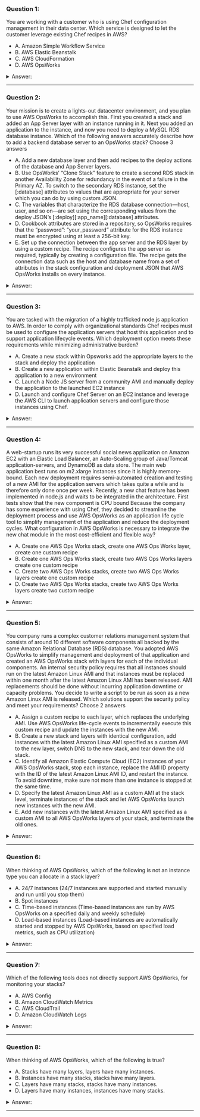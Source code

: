 ### Question 1:

You are working with a customer who is using Chef configuration management in their data center. Which service is designed to let the customer leverage existing Chef recipes in AWS?

- A. Amazon Simple Workflow Service
- B. AWS Elastic Beanstalk
- C. AWS CloudFormation
- D. AWS OpsWorks

<details><summary>Answer:</summary><p>
[D]

Explanation:

Question 1@http://jayendrapatil.com/aws-opsworks/

</p></details><hr>

### Question 2:

Your mission is to create a lights-out datacenter environment, and you plan to use AWS OpsWorks to accomplish this. First you created a stack and added an App Server layer with an instance running in it. Next you added an application to the instance, and now you need to deploy a MySQL RDS database instance. Which of the following answers accurately describe how to add a backend database server to an OpsWorks stack? Choose 3 answers

- A. Add a new database layer and then add recipes to the deploy actions of the database and App Server layers.
- B. Use OpsWorks’ “Clone Stack” feature to create a second RDS stack in another Availability Zone for redundancy in the event of a failure in the Primary AZ. To switch to the secondary RDS instance, set the [:database] attributes to values that are appropriate for your server which you can do by using custom JSON.
- C. The variables that characterize the RDS database connection—host, user, and so on—are set using the corresponding values from the deploy JSON’s [:deploy][:app_name][:database] attributes.
- D. Cookbook attributes are stored in a repository, so OpsWorks requires that the “password”: “your_password” attribute for the RDS instance must be encrypted using at least a 256-bit key.
- E. Set up the connection between the app server and the RDS layer by using a custom recipe. The recipe configures the app server as required, typically by creating a configuration file. The recipe gets the connection data such as the host and database name from a set of attributes in the stack configuration and deployment JSON that AWS OpsWorks installs on every instance.

<details><summary>Answer:</summary><p>
[A, C, E]

Explanation:

Question 2@http://jayendrapatil.com/aws-opsworks/

A: http://docs.aws.amazon.com/opsworks/latest/userguide/customizing-rds.html

C: http://docs.aws.amazon.com/opsworks/latest/userguide/customizing-rds.html

E: http://docs.aws.amazon.com/opsworks/latest/userguide/customizing-rds.html

</p></details><hr>

### Question 3:

You are tasked with the migration of a highly trafficked node.js application to AWS. In order to comply with organizational standards Chef recipes must be used to configure the application servers that host this application and to support application lifecycle events. Which deployment option meets these requirements while minimizing administrative burden?

- A. Create a new stack within Opsworks add the appropriate layers to the stack and deploy the application
- B. Create a new application within Elastic Beanstalk and deploy this application to a new environment 
- C. Launch a Node JS server from a community AMI and manually deploy the application to the launched EC2 instance
- D. Launch and configure Chef Server on an EC2 instance and leverage the AWS CLI to launch application servers and configure those instances using Chef.

<details><summary>Answer:</summary><p>
[A]

Explanation:

Question 3@http://jayendrapatil.com/aws-opsworks/

B: need to comply with chef recipes

</p></details><hr>

### Question 4:

A web-startup runs its very successful social news application on Amazon EC2 with an Elastic Load Balancer, an Auto-Scaling group of Java/Tomcat application-servers, and DynamoDB as data store. The main web application best runs on m2.xlarge instances since it is highly memory- bound. Each new deployment requires semi-automated creation and testing of a new AMI for the application servers which takes quite a while and is therefore only done once per week. Recently, a new chat feature has been implemented in node.js and waits to be integrated in the architecture. First tests show that the new component is CPU bound Because the company has some experience with using Chef, they decided to streamline the deployment process and use AWS OpsWorks as an application life cycle tool to simplify management of the application and reduce the deployment cycles. What configuration in AWS OpsWorks is necessary to integrate the new chat module in the most cost-efficient and flexible way?

- A. Create one AWS Ops Works stack, create one AWS Ops Works layer, create one custom recipe
- B. Create one AWS Ops Works stack, create two AWS Ops Works layers create one custom recipe
- C. Create two AWS Ops Works stacks, create two AWS Ops Works layers create one custom recipe
- D. Create two AWS Ops Works stacks, create two AWS Ops Works layers create two custom recipe

<details><summary>Answer:</summary><p>
[B]

Explanation:

Question 4@http://jayendrapatil.com/aws-opsworks/

B: http://docs.aws.amazon.com/opsworks/latest/userguide/other-services.html

B: Single environment stack, two layers for java and node.js application using built-in recipes and custom recipe for DynamoDB connectivity only as other configuration. Refer

</p></details><hr>

### Question 5:

You company runs a complex customer relations management system that consists of around 10 different software components all backed by the same Amazon Relational Database (RDS) database. You adopted AWS OpsWorks to simplify management and deployment of that application and created an AWS OpsWorks stack with layers for each of the individual components. An internal security policy requires that all instances should run on the latest Amazon Linux AMI and that instances must be replaced within one month after the latest Amazon Linux AMI has been released. AMI replacements should be done without incurring application downtime or capacity problems. You decide to write a script to be run as soon as a new Amazon Linux AMI is released. Which solutions support the security policy and meet your requirements? Choose 2 answers

- A. Assign a custom recipe to each layer, which replaces the underlying AMI. Use AWS OpsWorks life-cycle events to incrementally execute this custom recipe and update the instances with the new AMI.
- B. Create a new stack and layers with identical configuration, add instances with the latest Amazon Linux AMI specified as a custom AMI to the new layer, switch DNS to the new stack, and tear down the old stack.
- C. Identify all Amazon Elastic Compute Cloud (EC2) instances of your AWS OpsWorks stack, stop each instance, replace the AMI ID property with the ID of the latest Amazon Linux AMI ID, and restart the instance. To avoid downtime, make sure not more than one instance is stopped at the same time.
- D. Specify the latest Amazon Linux AMI as a custom AMI at the stack level, terminate instances of the stack and let AWS OpsWorks launch new instances with the new AMI. 
- E. Add new instances with the latest Amazon Linux AMI specified as a custom AMI to all AWS OpsWorks layers of your stack, and terminate the old ones.

<details><summary>Answer:</summary><p>
[B, E]

Explanation:

Question 5@http://jayendrapatil.com/aws-opsworks/

B: Blue-Green Deployment

D: Will lead to downtime

</p></details><hr>

### Question 6:

When thinking of AWS OpsWorks, which of the following is not an instance type you can allocate in a stack layer?

- A. 24/7 instances (24/7 instances are supported and started manually and run until you stop them)
- B. Spot instances
- C. Time-based instances (Time-based instances are run by AWS OpsWorks on a specified daily and weekly schedule)
- D. Load-based instances (Load-based instances are automatically started and stopped by AWS OpsWorks, based on specified load metrics, such as CPU utilization)

<details><summary>Answer:</summary><p>
[B]

Explanation:

Question 6@http://jayendrapatil.com/aws-opsworks/

B: https://forums.aws.amazon.com/thread.jspa?threadID=117372

B: (Does not support spot instance directly but can be used with auto scaling Refer )

</p></details><hr>

### Question 7:

Which of the following tools does not directly support AWS OpsWorks, for monitoring your stacks?

- A. AWS Config
- B. Amazon CloudWatch Metrics 
- C. AWS CloudTrail 
- D. Amazon CloudWatch Logs 

<details><summary>Answer:</summary><p>
[A]

Explanation:

Question 7@http://jayendrapatil.com/aws-opsworks/

A: http://docs.aws.amazon.com/opsworks/latest/userguide/monitoring.html

B: AWS OpsWorks uses CloudWatch to provide thirteen custom metrics with detailed monitoring for each instance in the stack

C: AWS OpsWorks integrates with CloudTrail to log every AWS OpsWorks API call and store the data in an S3 bucket

D: You can use Amazon CloudWatch Logs to monitor your stack’s system, application, and custom logs.

</p></details><hr>

### Question 8:

When thinking of AWS OpsWorks, which of the following is true?

- A. Stacks have many layers, layers have many instances.
- B. Instances have many stacks, stacks have many layers.
- C. Layers have many stacks, stacks have many instances.
- D. Layers have many instances, instances have many stacks.

<details><summary>Answer:</summary><p>
[A]

Explanation:

Question 8@http://jayendrapatil.com/aws-opsworks/

</p></details><hr>


